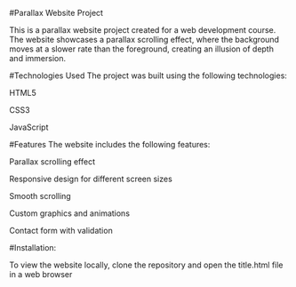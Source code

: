 #Parallax Website Project

This is a parallax website project created for a web development course. The website showcases a parallax scrolling effect, where the background moves at a slower rate than the foreground, creating an illusion of depth and immersion.

#Technologies Used
The project was built using the following technologies:

HTML5

CSS3

JavaScript

#Features
The website includes the following features:

Parallax scrolling effect

Responsive design for different screen sizes

Smooth scrolling


Custom graphics and animations

Contact form with validation

#Installation:

To view the website locally, clone the repository and open the title.html file in a web browser
